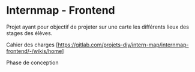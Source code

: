 # Internmap - Frontend

Projet ayant pour objectif de projeter sur une carte les différents lieux des stages des élèves.

Cahier des charges [https://gitlab.com/projets-diy/intern-map/internmap-frontend/-/wikis/home]

Phase de conception